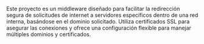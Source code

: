 Este proyecto  es un middleware diseñado para facilitar la redirección segura de solicitudes de internet a servidores específicos dentro de una red interna, basándose en el dominio solicitado. Utiliza certificados SSL para asegurar las conexiones y ofrece una configuración flexible para manejar múltiples dominios y certificados.
